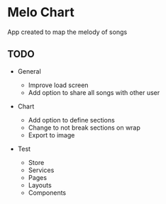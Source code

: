 # Melo Chart

App created to map the melody of songs

## TODO

- General
  - Improve load screen
  - Add option to share all songs with other user

- Chart
  - Add option to define sections
  - Change to not break sections on wrap
  - Export to image

- Test
  - Store
  - Services
  - Pages
  - Layouts
  - Components
